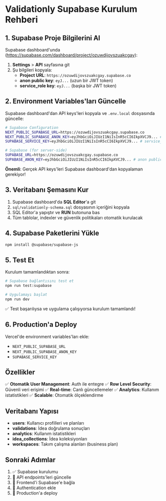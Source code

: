 # Validationly Supabase Kurulum Rehberi

## 1. Supabase Proje Bilgilerini Al

Supabase dashboard'unda (https://supabase.com/dashboard/project/ozuwdijovszuakcgay):

1. **Settings** > **API** sayfasına git
2. Şu bilgileri kopyala:
   - **Project URL**: `https://ozuwdijovszuakcgay.supabase.co`
   - **anon public key**: `eyJ...` (uzun bir JWT token)
   - **service_role key**: `eyJ...` (başka bir JWT token)

## 2. Environment Variables'ları Güncelle

Supabase dashboard'dan API keys'leri kopyala ve `.env.local` dosyasında güncelle:

```bash
# Supabase Configuration  
NEXT_PUBLIC_SUPABASE_URL=https://ozuwdijovszuakcgay.supabase.co
NEXT_PUBLIC_SUPABASE_ANON_KEY=eyJhbGciOiJIUzI1NiIsInR5cCI6IkpXVCJ9... # anon public key
SUPABASE_SERVICE_KEY=eyJhbGciOiJIUzI1NiIsInR5cCI6IkpXVCJ9... # service_role key

# Supabase (for server-side)
SUPABASE_URL=https://ozuwdijovszuakcgay.supabase.co  
SUPABASE_ANON_KEY=eyJhbGciOiJIUzI1NiIsInR5cCI6IkpXVCJ9... # anon public key (aynı)
```

**Önemli**: Gerçek API keys'leri Supabase dashboard'dan kopyalaman gerekiyor!

## 3. Veritabanı Şemasını Kur

1. Supabase dashboard'da **SQL Editor**'a git
2. `sql/validationly-schema.sql` dosyasının içeriğini kopyala
3. SQL Editor'a yapıştır ve **RUN** butonuna bas
4. Tüm tablolar, indexler ve güvenlik politikaları otomatik kurulacak

## 4. Supabase Paketlerini Yükle

```bash
npm install @supabase/supabase-js
```

## 5. Test Et

Kurulum tamamlandıktan sonra:

```bash
# Supabase bağlantısını test et
npm run test:supabase

# Uygulamayı başlat
npm run dev
```

✅ Test başarılıysa ve uygulama çalışıyorsa kurulum tamamlandı!

## 6. Production'a Deploy

Vercel'de environment variables'ları ekle:
- `NEXT_PUBLIC_SUPABASE_URL`
- `NEXT_PUBLIC_SUPABASE_ANON_KEY`
- `SUPABASE_SERVICE_KEY`

## Özellikler

✅ **Otomatik User Management**: Auth ile entegre
✅ **Row Level Security**: Güvenli veri erişimi
✅ **Real-time**: Canlı güncellemeler
✅ **Analytics**: Kullanım istatistikleri
✅ **Scalable**: Otomatik ölçeklendirme

## Veritabanı Yapısı

- **users**: Kullanıcı profilleri ve planları
- **validations**: İdea doğrulama sonuçları
- **analytics**: Kullanım istatistikleri
- **idea_collections**: İdea koleksiyonları
- **workspaces**: Takım çalışma alanları (business plan)

## Sonraki Adımlar

1. ✅ Supabase kurulumu
2. 🔄 API endpoints'leri güncelle
3. 🔄 Frontend'i Supabase'e bağla
4. 🔄 Authentication ekle
5. 🔄 Production'a deploy